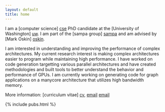 ```yaml
---
layout: default
title: home
---
```


I am a [computer science] [cse] PhD candidate at the [University of Washington] [uw].
I am part of the [sampa group] [sampa] and am advised by [Mark Oskin] [oskin].


I am interested in understanding and improving the performance of complex architectures.
My current research interest is making complex architectures easier to program while maintaining high performance.
I have worked on code generation targetting various parallel architectures and have created methodologies and built tools to better understand the behavior and performance of GPUs. 
I am currently working on generating code for graph applications on a manycore architecture that utilizes high bandwidth memory.

[cse]: http://cs.washington.edu/
[uw]: http://washington.edu
[oskin]: http://homes.cs.washington.edu/~oskin
[cs@csb]: http://csbsju.edu/computer-science-department 
[math@csb]: http://csbsju.edu/mathematics
[csb]: http://www.csbsju.edu
[sampa]: http://sampa.cs.washington.edu

More information: [curriculum vitae] [cv], [email] [email]

[cv]: {{site.baseurl}}/web-cv.html
[email]: mailto:eafurst@cs.washington.edu

{% include pubs.html %}
